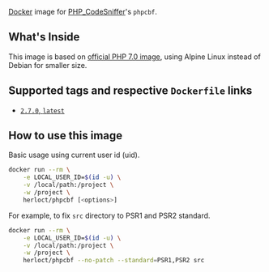 [Docker](http://www.docker.com/) image for [PHP_CodeSniffer](http://php.net)'s `phpcbf`.

## What's Inside

This image is based on [official PHP 7.0 image](https://hub.docker.com/_/php/),
using Alpine Linux instead of Debian for smaller size.

## Supported tags and respective `Dockerfile` links

* [`2.7.0`, `latest`](https://github.com/herloct/docker-phpcbf/blob/master/2.7.0/Dockerfile)

## How to use this image

Basic usage using current user id (uid).

```sh
docker run --rm \
    -e LOCAL_USER_ID=$(id -u) \
    -v /local/path:/project \
    -w /project \
    herloct/phpcbf [<options>]
```

For example, to fix `src` directory to PSR1 and PSR2 standard.

```sh
docker run --rm \
    -e LOCAL_USER_ID=$(id -u) \
    -v /local/path:/project \
    -w /project \
    herloct/phpcbf --no-patch --standard=PSR1,PSR2 src
```
